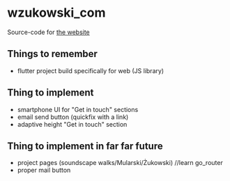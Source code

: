 # wzukowski_com

Source-code for [the website](https://wzukowski.com)

## Things to remember

- flutter project build specifically for web (JS library)

## Thing to implement

- smartphone UI for "Get in touch" sections
- email send button (quickfix with a link)
- adaptive height "Get in touch" section

## Thing to implement in far far future

- project pages (soundscape walks/Mularski/Żukowski) //learn go_router
- proper mail button
